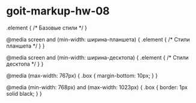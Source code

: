 # goit-markup-hw-08
.element {
  /* Базовые стили */
}

@media screen and (min-width: ширина-планшета) {
  .element {
    /* Стили планшета */
  }
}

@media screen and (min-width: ширина-десктопа) {
  .element {
    /* Стили десктопа */
  }
}

@media (max-width: 767px) {
  .box {
    margin-bottom: 10px;
  }
}

@media (min-width: 768px) and (max-width: 1023px) {
  .box {
    border: 1px solid black;
  }
}
